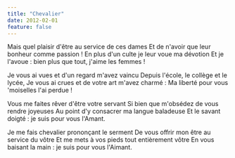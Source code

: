 ```yaml
---
title: "Chevalier"
date: 2012-02-01
feature: false
---
```


Mais quel plaisir d'être au service de ces dames
Et de n'avoir que leur bonheur comme passion !
En plus d'un culte je leur voue ma dévotion
Et je l'avoue : bien plus que tout, j'aime les femmes !

Je vous ai vues et d'un regard m'avez vaincu
Depuis l'école, le collège et le lycée,
Je vous ai crues et de votre art m'avez charmé :
Ma liberté pour vous 'moiselles l'ai perdue !

Vous me faites rêver d'être votre servant
Si bien que m'obsédez de vous rendre joyeuses
Au point d'y consacrer ma langue baladeuse
Et le savant doigté : je suis pour vous l'Amant.

Je me fais chevalier prononçant le serment
De vous offrir mon être au service du vôtre
Et me mets à vos pieds tout entièrement vôtre
En vous baisant la main : je suis pour vous l'Aimant.
